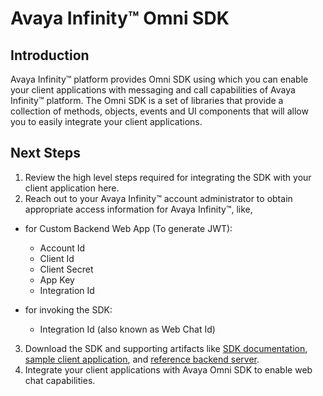 # Avaya Infinity™ Omni SDK

## Introduction

Avaya Infinity™ platform provides Omni SDK using which you can enable your client applications with messaging and call capabilities of Avaya Infinity™ platform. The Omni SDK is a set of libraries that provide a collection of methods, objects, events and UI components that will allow you to easily integrate your client applications.

## Next Steps

1. Review the high level steps required for integrating the SDK with your client application here.
2. Reach out to your Avaya Infinity™ account administrator to obtain appropriate access information for Avaya Infinity™, like,
  
  - for Custom Backend Web App (To generate JWT):
  
    - Account Id
    - Client Id
    - Client Secret
    - App Key
    - Integration Id

  - for invoking the SDK:

    - Integration Id (also known as Web Chat Id)

3. Download the SDK and supporting artifacts like [SDK documentation](../docs/index.html), [sample client application](../sample-app-messaging/), and [reference backend server](https://github.com/Avaya-Infinity/omni-sdk-starter-kit).
4. Integrate your client applications with Avaya Omni SDK to enable web chat capabilities.
